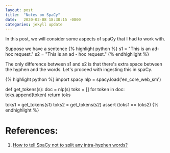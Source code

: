 ```yaml
---
layout: post
title:  "Notes on SpaCy"
date:   2020-02-08 18:30:15 -0800
categories: jekyll update
---
```


In this post, we will consider some aspects of spaCy that I had to work with. 

Suppose we have a sentence 
{% highlight python %}
s1 = "This is an ad-hoc request."
s2 = "This is an ad - hoc request."
{% endhighlight %}

The only difference between s1 and s2 is that there's extra space between the hyphen and the words. Let's proceed with ingesting this in spaCy. 

{% highlight python %}
import spacy
nlp = spacy.load('en_core_web_sm')

def get_tokens(s):
    doc = nlp(s)
    toks = []
    for token in doc:
        toks.append(token)
    return toks

toks1 = get_tokens(s1)
toks2 = get_tokens(s2)
assert (toks1 == toks2)
{% endhighlight %}

# References:
1. [How to tell SpaCy not to split any intra-hyphen words?](https://support.prodi.gy/t/how-to-tell-spacy-not-to-split-any-intra-hyphen-words/1456)
